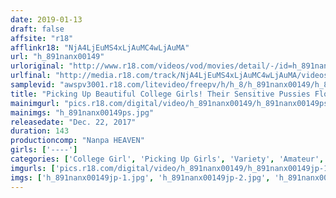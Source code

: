 ```yaml
---
date: 2019-01-13
draft: false
affsite: "r18"
afflinkr18: "NjA4LjEuMS4xLjAuMC4wLjAuMA"
url: "h_891nanx00149"
urloriginal: "http://www.r18.com/videos/vod/movies/detail/-/id=h_891nanx00149"
urlfinal: "http://media.r18.com/track/NjA4LjEuMS4xLjAuMC4wLjAuMA/videos/vod/movies/detail/-/id=h_891nanx00149"
samplevid: "awspv3001.r18.com/litevideo/freepv/h/h_8/h_891nanx00149/h_891nanx00149_dmb_w.mp4"
title: "Picking Up Beautiful College Girls! Their Sensitive Pussies Flow With Love Juice As They Blush and Get Rubbed Up! And Then It Just Slides Straight In!"
mainimgurl: "pics.r18.com/digital/video/h_891nanx00149/h_891nanx00149ps.jpg"
mainimgs: "h_891nanx00149ps.jpg"
releasedate: "Dec. 22, 2017"
duration: 143
productioncomp: "Nanpa HEAVEN"
girls: ['----']
categories: ['College Girl', 'Picking Up Girls', 'Variety', 'Amateur', 'Creampie', 'Hi-Def']
imgurls: ['pics.r18.com/digital/video/h_891nanx00149/h_891nanx00149jp-1.jpg', 'pics.r18.com/digital/video/h_891nanx00149/h_891nanx00149jp-2.jpg', 'pics.r18.com/digital/video/h_891nanx00149/h_891nanx00149jp-3.jpg', 'pics.r18.com/digital/video/h_891nanx00149/h_891nanx00149jp-4.jpg', 'pics.r18.com/digital/video/h_891nanx00149/h_891nanx00149jp-5.jpg', 'pics.r18.com/digital/video/h_891nanx00149/h_891nanx00149jp-6.jpg', 'pics.r18.com/digital/video/h_891nanx00149/h_891nanx00149jp-7.jpg', 'pics.r18.com/digital/video/h_891nanx00149/h_891nanx00149jp-8.jpg', 'pics.r18.com/digital/video/h_891nanx00149/h_891nanx00149jp-9.jpg', 'pics.r18.com/digital/video/h_891nanx00149/h_891nanx00149jp-10.jpg', 'pics.r18.com/digital/video/h_891nanx00149/h_891nanx00149jp-11.jpg', 'pics.r18.com/digital/video/h_891nanx00149/h_891nanx00149jp-12.jpg', 'pics.r18.com/digital/video/h_891nanx00149/h_891nanx00149jp-13.jpg', 'pics.r18.com/digital/video/h_891nanx00149/h_891nanx00149jp-14.jpg', 'pics.r18.com/digital/video/h_891nanx00149/h_891nanx00149jp-15.jpg', 'pics.r18.com/digital/video/h_891nanx00149/h_891nanx00149jp-16.jpg', 'pics.r18.com/digital/video/h_891nanx00149/h_891nanx00149jp-17.jpg', 'pics.r18.com/digital/video/h_891nanx00149/h_891nanx00149jp-18.jpg', 'pics.r18.com/digital/video/h_891nanx00149/h_891nanx00149jp-19.jpg', 'pics.r18.com/digital/video/h_891nanx00149/h_891nanx00149jp-20.jpg']
imgs: ['h_891nanx00149jp-1.jpg', 'h_891nanx00149jp-2.jpg', 'h_891nanx00149jp-3.jpg', 'h_891nanx00149jp-4.jpg', 'h_891nanx00149jp-5.jpg', 'h_891nanx00149jp-6.jpg', 'h_891nanx00149jp-7.jpg', 'h_891nanx00149jp-8.jpg', 'h_891nanx00149jp-9.jpg', 'h_891nanx00149jp-10.jpg', 'h_891nanx00149jp-11.jpg', 'h_891nanx00149jp-12.jpg', 'h_891nanx00149jp-13.jpg', 'h_891nanx00149jp-14.jpg', 'h_891nanx00149jp-15.jpg', 'h_891nanx00149jp-16.jpg', 'h_891nanx00149jp-17.jpg', 'h_891nanx00149jp-18.jpg', 'h_891nanx00149jp-19.jpg', 'h_891nanx00149jp-20.jpg']
---
```

